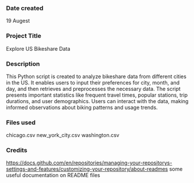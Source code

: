 

### Date created
19 Augest

### Project Title
Explore US Bikeshare Data

### Description
This Python script is created to analyze bikeshare data from different cities in the US. It enables users to input their preferences for city, month, and day, and then retrieves and preprocesses the necessary data. The script presents important statistics like frequent travel times, popular stations, trip durations, and user demographics. Users can interact with the data, making informed observations about biking patterns and usage trends.

### Files used
chicago.csv new_york_city.csv washington.csv

### Credits
https://docs.github.com/en/repositories/managing-your-repositorys-settings-and-features/customizing-your-repository/about-readmes
 some useful documentation on README files

